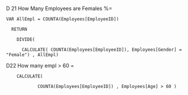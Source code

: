 

D 21 How Many Employees are Females %= 
    
    VAR AllEmpl = COUNTA(Employees[EmployeeID])
    
      RETURN
      
        DIVIDE(
        
          CALCULATE( COUNTA(Employees[EmployeeID]), Employees[Gender] = "Female") , AllEmpl) 



D22 How many empl > 60 = 

        CALCULATE(
                
                COUNTA(Employees[EmployeeID]) , Employees[Age] > 60 )
